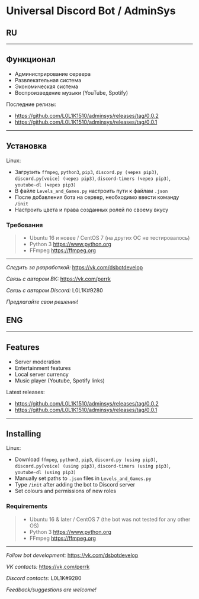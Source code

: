 # Universal Discord Bot / AdminSys

## RU
---

## Функционал

* Администрирование сервера
* Развлекательная система
* Экономическая система
* Воспроизведение музыки (YouTube, Spotify)

Последние релизы:

* <https://github.com/L0L1K1510/adminsys/releases/tag/0.0.2>
* <https://github.com/L0L1K1510/adminsys/releases/tag/0.0.1>
---

## Установка

Linux:

* Загрузить `ffmpeg`, `python3`, `pip3`, `discord.py (через pip3)`, `discord.py[voice] (через pip3)`, `discord-timers (через pip3)`, `youtube-dl (через pip3)`
* В файле `Levels_and_Games.py` настроить пути к файлам `.json`
* После добавления бота на сервер, необходимо ввести команду `/init`
* Настроить цвета и права созданных ролей по своему вкусу

### Требования

> * Ubuntu 16 и новее / CentOS 7 (на других ОС не тестировалось)
> * Python 3 <https://www.python.org>
> * FFmpeg <https://ffmpeg.org>
---

_Следить за разработкой:_ <https://vk.com/dsbotdevelop>

_Связь с автором ВК:_ <https://vk.com/perrk>

_Связь с автором Discord:_ L0L1K#9280

_Предлагайте свои решения!_


## ENG
---

## Features

* Server moderation
* Entertainment features
* Local server currency
* Music player (Youtube, Spotify links)

Latest releases:

* <https://github.com/L0L1K1510/adminsys/releases/tag/0.0.2>
* <https://github.com/L0L1K1510/adminsys/releases/tag/0.0.1>
---

## Installing
Linux:

* Download `ffmpeg`, `python3`, `pip3`, `discord.py (using pip3)`, `discord.py[voice] (using pip3)`, `discord-timers (using pip3)`, `youtube-dl (using pip3)`
* Manually set paths to `.json` files in `Levels_and_Games.py`
* Type `/init` after adding the bot to Discord server
* Set colours and permissions of new roles

### Requirements

> * Ubuntu 16 & later / CentOS 7 (the bot was not tested for any other OS)
> * Python 3 <https://www.python.org>
> * FFmpeg <https://ffmpeg.org>
---

_Follow bot development:_ <https://vk.com/dsbotdevelop>

_VK contacts:_ <https://vk.com/perrk>

_Discord contacts:_ L0L1K#9280

_Feedback/suggestions are welcome!_

